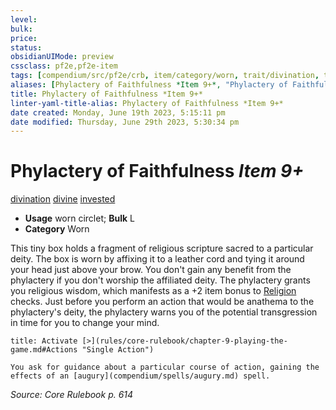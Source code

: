 ```yaml
---
level:
bulk:
price:
status:
obsidianUIMode: preview
cssclass: pf2e,pf2e-item
tags: [compendium/src/pf2e/crb, item/category/worn, trait/divination, trait/divine, trait/invested]
aliases: [Phylactery of Faithfulness *Item 9+*, "Phylactery of Faithfulness"]
title: Phylactery of Faithfulness *Item 9+*
linter-yaml-title-alias: Phylactery of Faithfulness *Item 9+*
date created: Monday, June 19th 2023, 5:15:11 pm
date modified: Thursday, June 29th 2023, 5:30:34 pm
---
```


# Phylactery of Faithfulness *Item 9+*

[divination](rules/traits/divination.md) [divine](rules/traits/divine.md) [invested](rules/traits/invested.md)  

- **Usage** worn circlet; **Bulk** L
- **Category** Worn

This tiny box holds a fragment of religious scripture sacred to a particular deity. The box is worn by affixing it to a leather cord and tying it around your head just above your brow. You don't gain any benefit from the phylactery if you don't worship the affiliated deity. The phylactery grants you religious wisdom, which manifests as a +2 item bonus to [Religion](compendium/skills.md#Religion) checks. Just before you perform an action that would be anathema to the phylactery's deity, the phylactery warns you of the potential transgression in time for you to change your mind.

```ad-embed-ability
title: Activate [>](rules/core-rulebook/chapter-9-playing-the-game.md#Actions "Single Action")

You ask for guidance about a particular course of action, gaining the effects of an [augury](compendium/spells/augury.md) spell.
```

*Source: Core Rulebook p. 614*
